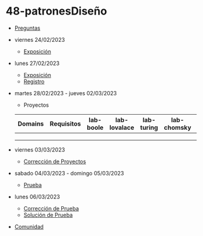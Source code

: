 # 48-patronesDiseño

- [Preguntas](https://escuela.it/cursos/curso-recurrencia-desarrollo-software/clase/patron)
- viernes 24/02/2023
  - [Exposición](https://escuela.it/cursos/curso-recurrencia-desarrollo-software/clase/patron)
- lunes 27/02/2023
  - [Exposición](https://escuela.it/cursos/curso-recurrencia-desarrollo-software/clase/patron)
  - [Registro](https://forms.gle/pA2QvsW32P4KtTD77)
- martes 28/02/2023 - jueves 02/03/2023
  - Proyectos
  
  |Domains|Requisitos|lab-boole|lab-lovalace|lab-turing|lab-chomsky|lab-dijkstra|
  |-------|----------|---------|------------|----------|-----------|--------------|
  |       |          |         |            |          |           |              |
  |       |          |         |            |          |           |              |
  |       |          |         |            |          |           |              |
- viernes 03/03/2023
  - [Corrección de Proyectos](https://escuela.it/cursos/curso-recurrencia-desarrollo-software/clase/patron)
- sabado 04/03/2023 - domingo 05/03/2023
  - [Prueba](https://forms.gle/hB9UJoN2PYiexctH8)
- lunes 06/03/2023
  - [Corrección de Prueba](https://escuela.it/cursos/curso-recurrencia-desarrollo-software/clase/patron)
  - [Solución de Prueba](https://docs.google.com/spreadsheets/d/1Uwtqa5VdD5wK2X7eLgkS6_th16aPnsW8pa5Ft2TyLPo/edit#gid=0)
- [Comunidad](https://app.slack.com/client/T02S3KYD464/C02TWJ9QK0A)